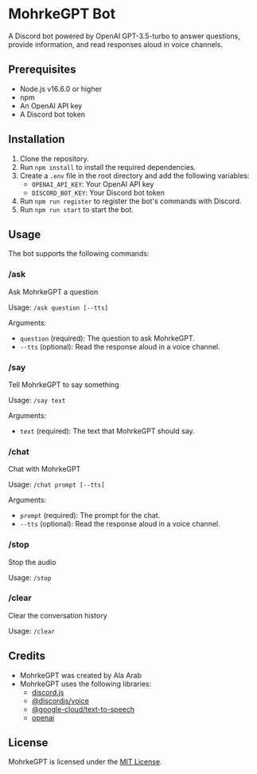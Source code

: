 # MohrkeGPT Bot

A Discord bot powered by OpenAI GPT-3.5-turbo to answer questions, provide information, and read responses aloud in voice channels.

## Prerequisites

- Node.js v16.6.0 or higher
- npm
- An OpenAI API key
- A Discord bot token

## Installation

1. Clone the repository.
2. Run `npm install` to install the required dependencies.
3. Create a `.env` file in the root directory and add the following variables:
    - `OPENAI_API_KEY`: Your OpenAI API key
    - `DISCORD_BOT_KEY`: Your Discord bot token
4. Run `npm run register` to register the bot's commands with Discord.
5. Run `npm run start` to start the bot.

## Usage

The bot supports the following commands:

### /ask

Ask MohrkeGPT a question

Usage: `/ask question [--tts]`

Arguments:
- `question` (required): The question to ask MohrkeGPT.
- `--tts` (optional): Read the response aloud in a voice channel.

### /say

Tell MohrkeGPT to say something

Usage: `/say text`

Arguments:
- `text` (required): The text that MohrkeGPT should say.

### /chat

Chat with MohrkeGPT

Usage: `/chat prompt [--tts]`

Arguments:
- `prompt` (required): The prompt for the chat.
- `--tts` (optional): Read the response aloud in a voice channel.

### /stop

Stop the audio

Usage: `/stop`

### /clear

Clear the conversation history

Usage: `/clear`

## Credits

- MohrkeGPT was created by Ala Arab
- MohrkeGPT uses the following libraries:
  - [discord.js](https://discord.js.org)
  - [@discordjs/voice](https://www.npmjs.com/package/@discordjs/voice)
  - [@google-cloud/text-to-speech](https://www.npmjs.com/package/@google-cloud/text-to-speech)
  - [openai](https://www.npmjs.com/package/openai)

## License

MohrkeGPT is licensed under the [MIT License](LICENSE).
